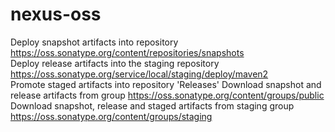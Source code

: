 # nexus-oss
Deploy snapshot artifacts into repository 
https://oss.sonatype.org/content/repositories/snapshots  
Deploy release artifacts into the staging repository 
https://oss.sonatype.org/service/local/staging/deploy/maven2  
Promote staged artifacts into repository 'Releases'
Download snapshot and release artifacts from group 
https://oss.sonatype.org/content/groups/public  
Download snapshot, release and staged artifacts from staging group 
https://oss.sonatype.org/content/groups/staging  

